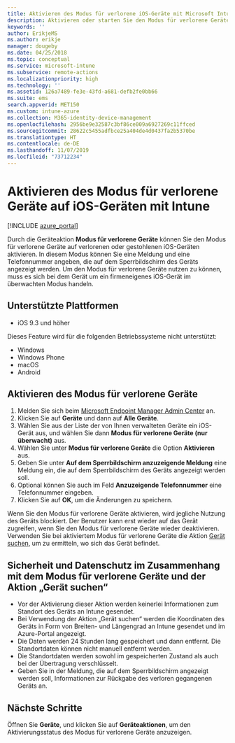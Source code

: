 ```yaml
---
title: Aktivieren des Modus für verlorene iOS-Geräte mit Microsoft Intune – Azure | Microsoft-Dokumentation
description: Aktivieren oder starten Sie den Modus für verlorene Geräte, um mithilfe von Microsoft Intune eine Meldung zu erstellen, die auf dem Sperrbildschirm eines verloren gegangenen oder gestohlenen iOS-Geräts angezeigt wird. Hier erhalten Sie auch weitere Informationen zu Sicherheit und Datenschutz bei Verwendung der Aktion „Modus für verlorene Geräte“.
keywords: ''
author: ErikjeMS
ms.author: erikje
manager: dougeby
ms.date: 04/25/2018
ms.topic: conceptual
ms.service: microsoft-intune
ms.subservice: remote-actions
ms.localizationpriority: high
ms.technology: ''
ms.assetid: 126a7489-fe3e-43fd-a681-defb2fe0bb66
ms.suite: ems
search.appverid: MET150
ms.custom: intune-azure
ms.collection: M365-identity-device-management
ms.openlocfilehash: 2956be9e32587c3bf86ce009a6927269c11ffced
ms.sourcegitcommit: 28622c5455adfbce25a404de4d0437fa2b5370be
ms.translationtype: HT
ms.contentlocale: de-DE
ms.lasthandoff: 11/07/2019
ms.locfileid: "73712234"
---
```

# <a name="enable-lost-mode-on-ios-devices-with-intune"></a>Aktivieren des Modus für verlorene Geräte auf iOS-Geräten mit Intune

[!INCLUDE [azure_portal](../includes/azure_portal.md)]

Durch die Geräteaktion **Modus für verlorene Geräte** können Sie den Modus für verlorene Geräte auf verlorenen oder gestohlenen iOS-Geräten aktivieren. In diesem Modus können Sie eine Meldung und eine Telefonnummer angeben, die auf dem Sperrbildschirm des Geräts angezeigt werden. Um den Modus für verlorene Geräte nutzen zu können, muss es sich bei dem Gerät um ein firmeneigenes iOS-Gerät im überwachten Modus handeln.

## <a name="supported-platforms"></a>Unterstützte Plattformen

- iOS 9.3 und höher

Dieses Feature wird für die folgenden Betriebssysteme nicht unterstützt: 
- Windows
- Windows Phone
- macOS
- Android

## <a name="enable-lost-mode"></a>Aktivieren des Modus für verlorene Geräte

1. Melden Sie sich beim [Microsoft Endpoint Manager Admin Center](https://go.microsoft.com/fwlink/?linkid=2109431) an.
3. Klicken Sie auf **Geräte** und dann auf **Alle Geräte**.
4. Wählen Sie aus der Liste der von Ihnen verwalteten Geräte ein iOS-Gerät aus, und wählen Sie dann **Modus für verlorene Geräte (nur überwacht)** aus.
5. Wählen Sie unter **Modus für verlorene Geräte** die Option **Aktivieren** aus.
6. Geben Sie unter **Auf dem Sperrbildschirm anzuzeigende Meldung** eine Meldung ein, die auf dem Sperrbildschirm des Geräts angezeigt werden soll.
7. Optional können Sie auch im Feld **Anzuzeigende Telefonnummer** eine Telefonnummer eingeben.
6. Klicken Sie auf **OK**, um die Änderungen zu speichern.

Wenn Sie den Modus für verlorene Geräte aktivieren, wird jegliche Nutzung des Geräts blockiert. Der Benutzer kann erst wieder auf das Gerät zugreifen, wenn Sie den Modus für verlorene Geräte wieder deaktivieren. Verwenden Sie bei aktiviertem Modus für verlorene Geräte die Aktion [Gerät suchen](device-locate.md), um zu ermitteln, wo sich das Gerät befindet.

## <a name="security-and-privacy-information-for-the-lost-mode-and-locate-device-actions"></a>Sicherheit und Datenschutz im Zusammenhang mit dem Modus für verlorene Geräte und der Aktion „Gerät suchen“
- Vor der Aktivierung dieser Aktion werden keinerlei Informationen zum Standort des Geräts an Intune gesendet.
- Bei Verwendung der Aktion „Gerät suchen“ werden die Koordinaten des Geräts in Form von Breiten- und Längengrad an Intune gesendet und im Azure-Portal angezeigt.
- Die Daten werden 24 Stunden lang gespeichert und dann entfernt. Die Standortdaten können nicht manuell entfernt werden.
- Die Standortdaten werden sowohl im gespeicherten Zustand als auch bei der Übertragung verschlüsselt.
- Geben Sie in der Meldung, die auf dem Sperrbildschirm angezeigt werden soll, Informationen zur Rückgabe des verloren gegangenen Geräts an.

## <a name="next-steps"></a>Nächste Schritte

Öffnen Sie **Geräte**, und klicken Sie auf **Geräteaktionen**, um den Aktivierungsstatus des Modus für verlorene Geräte anzuzeigen.
